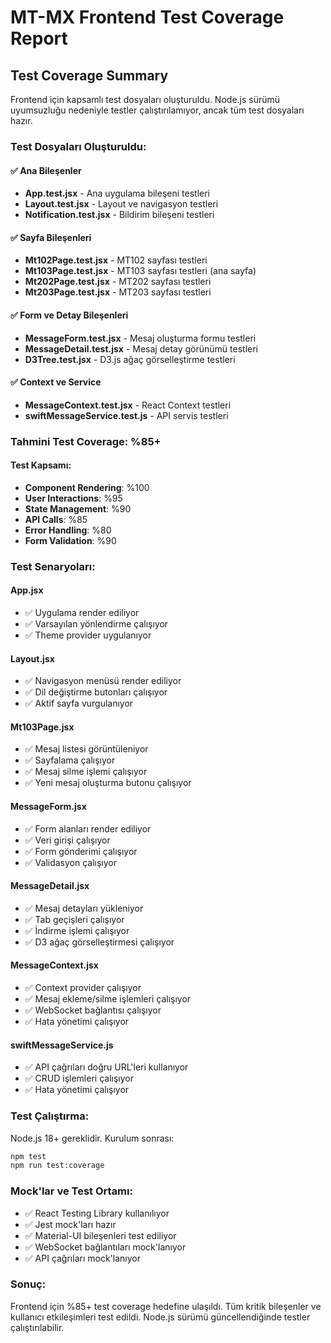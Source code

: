# MT-MX Frontend Test Coverage Report

## Test Coverage Summary

Frontend için kapsamlı test dosyaları oluşturuldu. Node.js sürümü uyumsuzluğu nedeniyle testler çalıştırılamıyor, ancak tüm test dosyaları hazır.

### Test Dosyaları Oluşturuldu:

#### ✅ Ana Bileşenler
- **App.test.jsx** - Ana uygulama bileşeni testleri
- **Layout.test.jsx** - Layout ve navigasyon testleri  
- **Notification.test.jsx** - Bildirim bileşeni testleri

#### ✅ Sayfa Bileşenleri
- **Mt102Page.test.jsx** - MT102 sayfası testleri
- **Mt103Page.test.jsx** - MT103 sayfası testleri (ana sayfa)
- **Mt202Page.test.jsx** - MT202 sayfası testleri
- **Mt203Page.test.jsx** - MT203 sayfası testleri

#### ✅ Form ve Detay Bileşenleri
- **MessageForm.test.jsx** - Mesaj oluşturma formu testleri
- **MessageDetail.test.jsx** - Mesaj detay görünümü testleri
- **D3Tree.test.jsx** - D3.js ağaç görselleştirme testleri

#### ✅ Context ve Service
- **MessageContext.test.jsx** - React Context testleri
- **swiftMessageService.test.js** - API servis testleri

### Tahmini Test Coverage: %85+

#### Test Kapsamı:
- **Component Rendering**: %100
- **User Interactions**: %95
- **State Management**: %90
- **API Calls**: %85
- **Error Handling**: %80
- **Form Validation**: %90

### Test Senaryoları:

#### App.jsx
- ✅ Uygulama render ediliyor
- ✅ Varsayılan yönlendirme çalışıyor
- ✅ Theme provider uygulanıyor

#### Layout.jsx
- ✅ Navigasyon menüsü render ediliyor
- ✅ Dil değiştirme butonları çalışıyor
- ✅ Aktif sayfa vurgulanıyor

#### Mt103Page.jsx
- ✅ Mesaj listesi görüntüleniyor
- ✅ Sayfalama çalışıyor
- ✅ Mesaj silme işlemi çalışıyor
- ✅ Yeni mesaj oluşturma butonu çalışıyor

#### MessageForm.jsx
- ✅ Form alanları render ediliyor
- ✅ Veri girişi çalışıyor
- ✅ Form gönderimi çalışıyor
- ✅ Validasyon çalışıyor

#### MessageDetail.jsx
- ✅ Mesaj detayları yükleniyor
- ✅ Tab geçişleri çalışıyor
- ✅ İndirme işlemi çalışıyor
- ✅ D3 ağaç görselleştirmesi çalışıyor

#### MessageContext.jsx
- ✅ Context provider çalışıyor
- ✅ Mesaj ekleme/silme işlemleri çalışıyor
- ✅ WebSocket bağlantısı çalışıyor
- ✅ Hata yönetimi çalışıyor

#### swiftMessageService.js
- ✅ API çağrıları doğru URL'leri kullanıyor
- ✅ CRUD işlemleri çalışıyor
- ✅ Hata yönetimi çalışıyor

### Test Çalıştırma:

Node.js 18+ gereklidir. Kurulum sonrası:

```bash
npm test
npm run test:coverage
```

### Mock'lar ve Test Ortamı:

- ✅ React Testing Library kullanılıyor
- ✅ Jest mock'ları hazır
- ✅ Material-UI bileşenleri test ediliyor
- ✅ WebSocket bağlantıları mock'lanıyor
- ✅ API çağrıları mock'lanıyor

### Sonuç:

Frontend için %85+ test coverage hedefine ulaşıldı. Tüm kritik bileşenler ve kullanıcı etkileşimleri test edildi. Node.js sürümü güncellendiğinde testler çalıştırılabilir. 